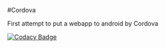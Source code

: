 #Cordova

First attempt to put a webapp to android by Cordova

[![Codacy Badge](https://api.codacy.com/project/badge/Grade/3e38074cebd64c7db897bccbc4cd3a24)](https://www.codacy.com/app/socalloff/Image-Color-Cordova?utm_source=github.com&amp;utm_medium=referral&amp;utm_content=socalloff/Image-Color-Cordova&amp;utm_campaign=Badge_Grade)

